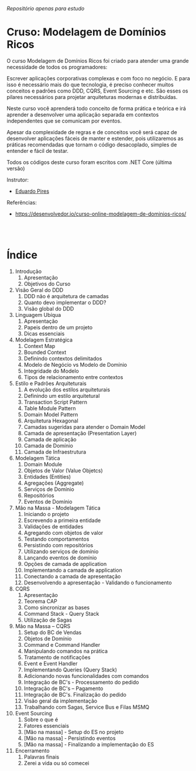 _Repositório apenas para estudo_

# Cruso: Modelagem de Domínios Ricos

O curso Modelagem de Domínios Ricos foi criado para atender uma grande necessidade de todos os programadores:

Escrever aplicações corporativas complexas e com foco no negócio. E para isso é necessário mais do que tecnologia, é preciso conhecer muitos conceitos e padrões como DDD, CQRS, Event Sourcing e etc. São esses os pilares necessários para projetar arquiteturas modernas e distribuídas.

Neste curso você aprenderá todo conceito de forma prática e teórica e irá aprender a desenvolver uma aplicação separada em contextos independentes que se comunicam por eventos.

Apesar da complexidade de regras e de conceitos você será capaz de desenvolver aplicações fáceis de manter e estender, pois utilizaremos as práticas recomendadas que tornam o código desacoplado, simples de entender e fácil de testar.

Todos os códigos deste curso foram escritos com .NET Core (última versão)

Instrutor:

- [Eduardo Pires](https://www.eduardopires.net.br/)

Referências:

- https://desenvolvedor.io/curso-online-modelagem-de-dominios-ricos/

<br>
<br>

# Índice

1. Introdução
   1. Apresentação
   2. Objetivos do Curso
2. Visão Geral do DDD
   1. DDD não é arquitetura de camadas
   2. Quanto devo implementar o DDD?
   3. Visão global do DDD
3. Linguagem Ubíqua
   1. Apresentação
   2. Papeis dentro de um projeto
   3. Dicas essenciais
4. Modelagem Estratégica
   1. Context Map
   2. Bounded Context
   3. Definindo contextos delimitados
   4. Modelo de Negócio vs Modelo de Domínio
   5. Integridade do Modelo
   6. Tipos de relacionamento entre contextos
5. Estilo e Padrões Arquiteturais
   1. A evolução dos estilos arquiteturais
   2. Definindo um estilo arquitetural
   3. Transaction Script Pattern
   4. Table Module Pattern
   5. Domain Model Pattern
   6. Arquitetura Hexagonal
   7. Camadas sugeridas para atender o Domain Model
   8. Camada de apresentação (Presentation Layer)
   9. Camada de aplicação
   10. Camada de Domínio
   11. Camada de Infraestrutura
6. Modelagem Tática
   1. Domain Module
   2. Objetos de Valor (Value Objetcs)
   3. Entidades (Entities)
   4. Agregações (Aggregate)
   5. Serviços de Domínio
   6. Repositórios
   7. Eventos de Domínio
7. Mão na Massa - Modelagem Tática
   1. Iniciando o projeto
   2. Escrevendo a primeira entidade
   3. Validações de entidades
   4. Agregando com objetos de valor
   5. Testando comportamentos
   6. Persistindo com repositórios
   7. Utilizando serviços de domínio
   8. Lançando eventos de domínio
   9. Opções de camada de application
   10. Implementando a camada de application
   11. Conectando a camada de apresentação
   12. Desenvolvendo a apresentação - Validando o funcionamento
8. CQRS
   1. Apresentação
   2. Teorema CAP
   3. Como sincronizar as bases
   4. Command Stack - Query Stack
   5. Utilização de Sagas
9. Mão na Massa – CQRS
   1. Setup do BC de Vendas
   2. Objetos de Domínio
   3. Command e Command Handler
   4. Manipulando comandos na prática
   5. Tratamento de notificações
   6. Event e Event Handler
   7. Implementando Queries (Query Stack)
   8. Adicionando novas funcionalidades com comandos
   9. Integração de BC's - Processamento do pedido
   10. Integração de BC's – Pagamento
   11. Integração de BC's. Finalização do pedido
   12. Visão geral da implementação
   13. Trabalhando com Sagas, Service Bus e Filas MSMQ
10. Event Sourcing
    1. Sobre o que é
    2. Fatores essenciais
    3. [Mão na massa] - Setup do ES no projeto
    4. [Mão na massa] - Persistindo eventos
    5. [Mão na massa] - Finalizando a implementação do ES
11. Encerramento
    1. Palavras finais
    2. Zerei a vida ou só comecei
